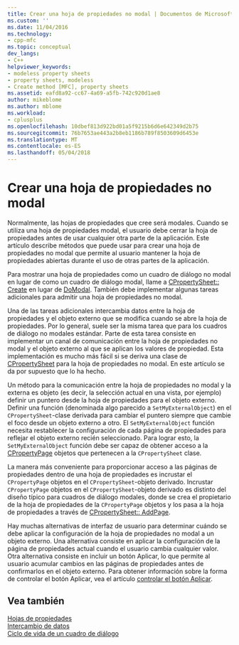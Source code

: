 ```yaml
---
title: Crear una hoja de propiedades no modal | Documentos de Microsoft
ms.custom: ''
ms.date: 11/04/2016
ms.technology:
- cpp-mfc
ms.topic: conceptual
dev_langs:
- C++
helpviewer_keywords:
- modeless property sheets
- property sheets, modeless
- Create method [MFC], property sheets
ms.assetid: eafd8a92-cc67-4a69-a5fb-742c920d1ae8
author: mikeblome
ms.author: mblome
ms.workload:
- cplusplus
ms.openlocfilehash: 10dbef813d922bd01a5f9215b6d6e642349d2b75
ms.sourcegitcommit: 76b7653ae443a2b8eb1186b789f8503609d6453e
ms.translationtype: MT
ms.contentlocale: es-ES
ms.lasthandoff: 05/04/2018
---
```

# <a name="creating-a-modeless-property-sheet"></a>Crear una hoja de propiedades no modal
Normalmente, las hojas de propiedades que cree será modales. Cuando se utiliza una hoja de propiedades modal, el usuario debe cerrar la hoja de propiedades antes de usar cualquier otra parte de la aplicación. Este artículo describe métodos que puede usar para crear una hoja de propiedades no modal que permite al usuario mantener la hoja de propiedades abiertas durante el uso de otras partes de la aplicación.  
  
 Para mostrar una hoja de propiedades como un cuadro de diálogo no modal en lugar de como un cuadro de diálogo modal, llame a [CPropertySheet:: Create](../mfc/reference/cpropertysheet-class.md#create) en lugar de [DoModal](../mfc/reference/cpropertysheet-class.md#domodal). También debe implementar algunas tareas adicionales para admitir una hoja de propiedades no modal.  
  
 Una de las tareas adicionales intercambia datos entre la hoja de propiedades y el objeto externo que se modifica cuando se abre la hoja de propiedades. Por lo general, suele ser la misma tarea que para los cuadros de diálogo no modales estándar. Parte de esta tarea consiste en implementar un canal de comunicación entre la hoja de propiedades no modal y el objeto externo al que se aplican los valores de propiedad. Esta implementación es mucho más fácil si se deriva una clase de [CPropertySheet](../mfc/reference/cpropertysheet-class.md) para la hoja de propiedades no modal. En este artículo se da por supuesto que lo ha hecho.  
  
 Un método para la comunicación entre la hoja de propiedades no modal y la externa es objeto (es decir, la selección actual en una vista, por ejemplo) definir un puntero desde la hoja de propiedades para el objeto externo. Definir una función (denominada algo parecido a `SetMyExternalObject`) en el `CPropertySheet`-clase derivada para cambiar el puntero siempre que cambie el foco desde un objeto externo a otro. El `SetMyExternalObject` función necesita restablecer la configuración de cada página de propiedades para reflejar el objeto externo recién seleccionado. Para lograr esto, la `SetMyExternalObject` función debe ser capaz de obtener acceso a la [CPropertyPage](../mfc/reference/cpropertypage-class.md) objetos que pertenecen a la `CPropertySheet` clase.  
  
 La manera más conveniente para proporcionar acceso a las páginas de propiedades dentro de una hoja de propiedades es incrustar el `CPropertyPage` objetos en el `CPropertySheet`-objeto derivado. Incrustar `CPropertyPage` objetos en el `CPropertySheet`-objeto derivado es distinto del diseño típico para cuadros de diálogo modales, donde se crea el propietario de la hoja de propiedades de la `CPropertyPage` objetos y los pasa a la hoja de propiedades a través de [ CPropertySheet:: AddPage](../mfc/reference/cpropertysheet-class.md#addpage).  
  
 Hay muchas alternativas de interfaz de usuario para determinar cuándo se debe aplicar la configuración de la hoja de propiedades no modal a un objeto externo. Una alternativa consiste en aplicar la configuración de la página de propiedades actual cuando el usuario cambia cualquier valor. Otra alternativa consiste en incluir un botón Aplicar, lo que permite al usuario acumular cambios en las páginas de propiedades antes de confirmarlos en el objeto externo. Para obtener información sobre la forma de controlar el botón Aplicar, vea el artículo [controlar el botón Aplicar](../mfc/handling-the-apply-button.md).  
  
## <a name="see-also"></a>Vea también  
 [Hojas de propiedades](../mfc/property-sheets-mfc.md)   
 [Intercambio de datos](../mfc/exchanging-data.md)   
 [Ciclo de vida de un cuadro de diálogo](../mfc/life-cycle-of-a-dialog-box.md)

